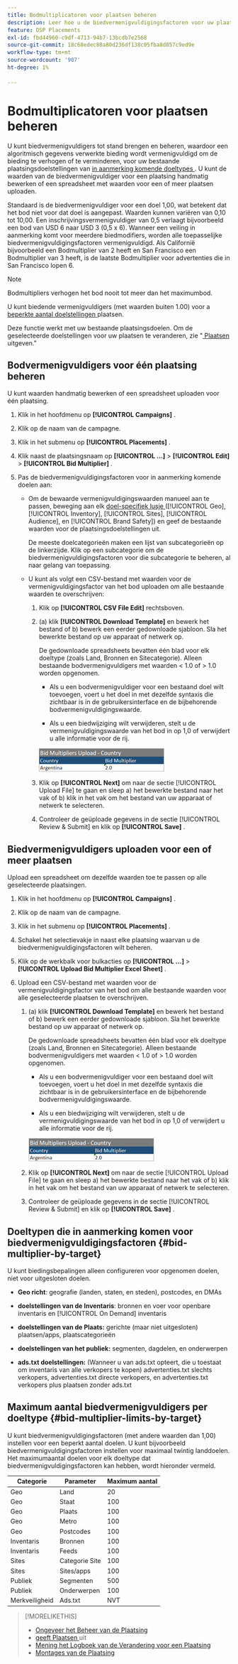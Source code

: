 ```yaml
---
title: Bodmultiplicatoren voor plaatsen beheren
description: Leer hoe u de biedvermenigvuldigingsfactoren voor uw plaatsingsdoelen kunt maken en bewerken.
feature: DSP Placements
exl-id: fbd44960-c9df-4713-94b7-13bcdb7e2568
source-git-commit: 18c68edec80a80d236df138c05fba8d857c9ed9e
workflow-type: tm+mt
source-wordcount: '907'
ht-degree: 1%

---
```


# Bodmultiplicatoren voor plaatsen beheren

U kunt biedvermenigvuldigers tot stand brengen en beheren, waardoor een algoritmisch gegevens verwerkte bieding wordt vermenigvuldigd om de bieding te verhogen of te verminderen, voor uw bestaande plaatsingsdoelstellingen van [ in aanmerking komende doeltypes ](#bid-multiplier-by-target). U kunt de waarden van de biedvermenigvuldiger voor een plaatsing handmatig bewerken of een spreadsheet met waarden voor een of meer plaatsen uploaden.

Standaard is de biedvermenigvuldiger voor een doel 1,00, wat betekent dat het bod niet voor dat doel is aangepast. Waarden kunnen variëren van 0,10 tot 10,00. Een inschrijvingsvermenigvuldiger van 0,5 verlaagt bijvoorbeeld een bod van USD 6 naar USD 3 (0,5 x 6). Wanneer een veiling in aanmerking komt voor meerdere biedmodifiers, worden alle toepasselijke biedvermenigvuldigingsfactoren vermenigvuldigd. Als Californië bijvoorbeeld een Bodmultiplier van 2 heeft en San Francisco een Bodmultiplier van 3 heeft, is de laatste Bodmultiplier voor advertenties die in San Francisco lopen 6.

>[!NOTE]
>
>Bodmultipliers verhogen het bod nooit tot meer dan het maximumbod.

U kunt biedende vermenigvuldigers (met waarden buiten 1.00) voor a [ beperkte aantal doelstellingen ](#bid-multiplier-limits-by-target) plaatsen.

Deze functie werkt met uw bestaande plaatsingsdoelen. Om de geselecteerde doelstellingen voor uw plaatsen te veranderen, zie &quot;[ Plaatsen ](/help/dsp/campaign-management/placements/placement-edit.md) uitgeven.&quot;

## Bodvermenigvuldigers voor één plaatsing beheren

U kunt waarden handmatig bewerken of een spreadsheet uploaden voor één plaatsing.

1. Klik in het hoofdmenu op **[!UICONTROL Campaigns]** .

1. Klik op de naam van de campagne.

1. Klik in het submenu op **[!UICONTROL Placements]** .

1. Klik naast de plaatsingsnaam op **[!UICONTROL ...]** > **[!UICONTROL Edit]** > **[!UICONTROL Bid Multiplier]** .

1. Pas de biedvermenigvuldigingsfactoren voor in aanmerking komende doelen aan:

   * Om de bewaarde vermenigvuldigingswaarden manueel aan te passen, beweging aan elk [ doel-specifiek lusje ](#bid-multiplier-by-target) ([!UICONTROL Geo], [!UICONTROL Inventory], [!UICONTROL Sites], [!UICONTROL Audience], en [!UICONTROL Brand Safety]) en geef de bestaande waarden voor de plaatsingsdoelstellingen uit.

     De meeste doelcategorieën maken een lijst van subcategorieën op de linkerzijde. Klik op een subcategorie om de biedvermenigvuldigingsfactoren voor die subcategorie te beheren, al naar gelang van toepassing.

   * U kunt als volgt een CSV-bestand met waarden voor de vermenigvuldigingsfactor van het bod uploaden om alle bestaande waarden te overschrijven:

      1. Klik op **[!UICONTROL CSV File Edit]** rechtsboven.

      1. (a) klik **[!UICONTROL Download Template]** en bewerk het bestand of b) bewerk een eerder gedownloade sjabloon. Sla het bewerkte bestand op uw apparaat of netwerk op.

         De gedownloade spreadsheets bevatten één blad voor elk doeltype (zoals Land, Bronnen en Sitecategorie). Alleen bestaande bodvermenigvuldigers met waarden &lt; 1.0 of > 1.0 worden opgenomen.

         * Als u een bodvermenigvuldiger voor een bestaand doel wilt toevoegen, voert u het doel in met dezelfde syntaxis die zichtbaar is in de gebruikersinterface en de bijbehorende bodvermenigvuldigingswaarde.

         * Als u een biedwijziging wilt verwijderen, stelt u de vermenigvuldigingswaarde van het bod in op 1,0 of verwijdert u alle informatie voor de rij.

         ![ de rij van het Voorbeeld in een bieder multiplier spreadsheetdossier ](/help/dsp/assets/bid-multiplier-spreadsheet.png " rij van het Voorbeeld in een bieder multiplier spreadsheetdossier ")

      1. Klik op **[!UICONTROL Next]** om naar de sectie [!UICONTROL Upload File] te gaan en sleep a) het bewerkte bestand naar het vak of b) klik in het vak om het bestand van uw apparaat of netwerk te selecteren.

      1. Controleer de geüploade gegevens in de sectie [!UICONTROL Review & Submit] en klik op **[!UICONTROL Save]** .

## Biedvermenigvuldigers uploaden voor een of meer plaatsen

Upload een spreadsheet om dezelfde waarden toe te passen op alle geselecteerde plaatsingen.

1. Klik in het hoofdmenu op **[!UICONTROL Campaigns]** .

1. Klik op de naam van de campagne.

1. Klik in het submenu op **[!UICONTROL Placements]** .

1. Schakel het selectievakje in naast elke plaatsing waarvan u de biedvermenigvuldigingsfactoren wilt beheren.

1. Klik op de werkbalk voor bulkacties op **[!UICONTROL ...]** > **[!UICONTROL Upload Bid Multiplier Excel Sheet]** .

1. Upload een CSV-bestand met waarden voor de vermenigvuldigingsfactor van het bod om alle bestaande waarden voor alle geselecteerde plaatsen te overschrijven.

   1. (a) klik **[!UICONTROL Download Template]** en bewerk het bestand of b) bewerk een eerder gedownloade sjabloon. Sla het bewerkte bestand op uw apparaat of netwerk op.

      De gedownloade spreadsheets bevatten één blad voor elk doeltype (zoals Land, Bronnen en Sitecategorie). Alleen bestaande bodvermenigvuldigers met waarden &lt; 1.0 of > 1.0 worden opgenomen.

      * Als u een bodvermenigvuldiger voor een bestaand doel wilt toevoegen, voert u het doel in met dezelfde syntaxis die zichtbaar is in de gebruikersinterface en de bijbehorende bodvermenigvuldigingswaarde.

      * Als u een biedwijziging wilt verwijderen, stelt u de vermenigvuldigingswaarde van het bod in op 1,0 of verwijdert u alle informatie voor de rij.

      ![ de rij van het Voorbeeld in een bieder multiplier spreadsheetdossier ](/help/dsp/assets/bid-multiplier-spreadsheet.png " rij van het Voorbeeld in een bieder multiplier spreadsheetdossier ")

   1. Klik op **[!UICONTROL Next]** om naar de sectie [!UICONTROL Upload File] te gaan en sleep a) het bewerkte bestand naar het vak of b) klik in het vak om het bestand van uw apparaat of netwerk te selecteren.

   1. Controleer de geüploade gegevens in de sectie [!UICONTROL Review & Submit] en klik op **[!UICONTROL Save]** .

## Doeltypen die in aanmerking komen voor biedvermenigvuldigingsfactoren {#bid-multiplier-by-target}

U kunt biedingsbepalingen alleen configureren voor opgenomen doelen, niet voor uitgesloten doelen.

* **Geo richt**: geografie (landen, staten, en steden), postcodes, en DMAs

* **doelstellingen van de Inventaris**: bronnen en voer voor openbare inventaris en [!UICONTROL On Demand] inventaris

* **doelstellingen van de Plaats:** gerichte (maar niet uitgesloten) plaatsen/apps, plaatscategorieën

* **doelstellingen van het publiek:** segmenten, dagdelen, en onderwerpen

* **ads.txt doelstellingen:** (Wanneer u van ads.txt opteert, die u toestaat om inventaris van alle verkopers te kopen) advertenties.txt slechts verkopers, advertenties.txt directe verkopers, en advertenties.txt verkopers plus plaatsen zonder ads.txt <!-- bid multipliers for the different subsets of inventory; not available when the placement targets only one subset -->

## Maximum aantal biedvermenigvuldigers per doeltype {#bid-multiplier-limits-by-target}

U kunt biedvermenigvuldigingsfactoren (met andere waarden dan 1,00) instellen voor een beperkt aantal doelen. U kunt bijvoorbeeld biedvermenigvuldigingsfactoren instellen voor maximaal twintig landdoelen. Het maximumaantal doelen voor elk doeltype dat biedvermenigvuldigingsfactoren kan hebben, wordt hieronder vermeld.

| Categorie | Parameter | Maximum aantal |
| -------- | --------- | ----- |
| Geo | Land | 20 |
| Geo | Staat | 100 |
| Geo | Plaats | 100 |
| Geo | Metro | 100 |
| Geo | Postcodes | 100 |
| Inventaris | Bronnen | 100 |
| Inventaris | Feeds | 100 |
| Sites | Categorie Site | 100 |
| Sites | Sites/apps | 100 |
| Publiek | Segmenten | 500 |
| Publiek | Onderwerpen | 100 |
| Merkveiligheid | Ads.txt | NVT |

>[!MORELIKETHIS]
>
>* [ Ongeveer het Beheer van de Plaatsing ](placement-about.md)
>* [ geeft Plaatsen ](placement-edit.md) uit
>* [ Mening het Logboek van de Verandering voor een Plaatsing ](placement-change-log.md)
>* [ Montages van de Plaatsing ](placement-settings.md)
